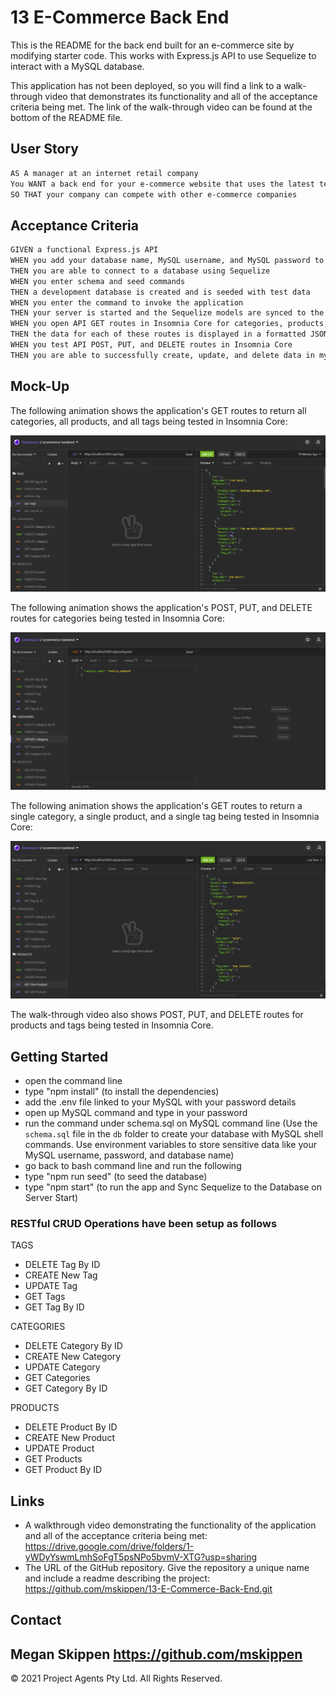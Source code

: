 # 13 E-Commerce Back End

This is the README for the back end built for an e-commerce site by modifying starter code. This works with Express.js API to use Sequelize to interact with a MySQL database.

This application has not been deployed, so you will find a link to a walk-through video that demonstrates its functionality and all of the acceptance criteria being met. The link of the walk-through video can be found at the bottom of the README file.

## User Story

```md
AS A manager at an internet retail company
You WANT a back end for your e-commerce website that uses the latest technologies
SO THAT your company can compete with other e-commerce companies
```

## Acceptance Criteria

```md
GIVEN a functional Express.js API
WHEN you add your database name, MySQL username, and MySQL password to an environment variable file
THEN you are able to connect to a database using Sequelize
WHEN you enter schema and seed commands
THEN a development database is created and is seeded with test data
WHEN you enter the command to invoke the application
THEN your server is started and the Sequelize models are synced to the MySQL database
WHEN you open API GET routes in Insomnia Core for categories, products, or tags
THEN the data for each of these routes is displayed in a formatted JSON
WHEN you test API POST, PUT, and DELETE routes in Insomnia Core
THEN you are able to successfully create, update, and delete data in my database
```

## Mock-Up

The following animation shows the application's GET routes to return all categories, all products, and all tags being tested in Insomnia Core:

![In Insomnia Core, the user tests “GET tags,” “GET Categories,” and “GET All Products.”.](./assets/collections_gettags.PNG)

The following animation shows the application's POST, PUT, and DELETE routes for categories being tested in Insomnia Core:

![In Insomnia Core, the user tests “DELETE Category by ID,” “CREATE Category,” and “UPDATE Category.”](./assets/collections_updatecategory.PNG)

The following animation shows the application's GET routes to return a single category, a single product, and a single tag being tested in Insomnia Core:

![In Insomnia Core, the user tests “GET tag by id,” “GET Category by ID,” and “GET One Product.”](./assets/collections_singleproduct.PNG)

The walk-through video also shows POST, PUT, and DELETE routes for products and tags being tested in Insomnia Core.

## Getting Started

- open the command line
- type "npm install" (to install the dependencies)
- add the .env file linked to your MySQL with your password details
- open up MySQL command and type in your password
- run the command under schema.sql on MySQL command line (Use the `schema.sql` file in the `db` folder to create your database with MySQL shell commands. Use environment variables to store sensitive data like your MySQL username, password, and database name)
- go back to bash command line and run the following
- type "npm run seed" (to seed the database)
- type "npm start" (to run the app and Sync Sequelize to the Database on Server Start)

### RESTful CRUD Operations have been setup as follows

TAGS

- DELETE Tag By ID
- CREATE New Tag
- UPDATE Tag
- GET Tags
- GET Tag By ID

CATEGORIES

- DELETE Category By ID
- CREATE New Category
- UPDATE Category
- GET Categories
- GET Category By ID

PRODUCTS

- DELETE Product By ID
- CREATE New Product
- UPDATE Product
- GET Products
- GET Product By ID

## Links

- A walkthrough video demonstrating the functionality of the application and all of the acceptance criteria being met: <https://drive.google.com/drive/folders/1-yWDyYswmLmhSoFgT5psNPo5bvmV-XTG?usp=sharing>
- The URL of the GitHub repository. Give the repository a unique name and include a readme describing the project: <https://github.com/mskippen/13-E-Commerce-Back-End.git>

## Contact

## Megan Skippen <https://github.com/mskippen>

© 2021 Project Agents Pty Ltd. All Rights Reserved.
